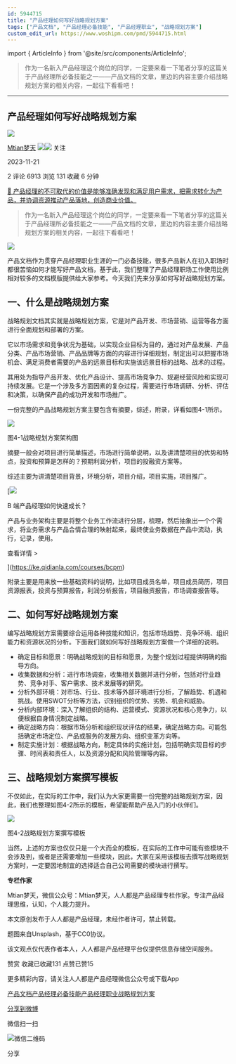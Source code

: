 ```yaml
---
id: 5944715
title: "产品经理如何写好战略规划方案"
tags: ["产品文档", "产品经理必备技能", "产品经理职业", "战略规划方案"]
custom_edit_url: https://www.woshipm.com/pmd/5944715.html
---
```

import { ArticleInfo } from '@site/src/components/ArticleInfo';

<ArticleInfo
    author="Mtian梦天"
    authorLink="https://www.woshipm.com/u/143852"
    published="2023-11-21"
    views={6913}
    comments={2}
    collects={131}
/>

> 作为一名新入产品经理这个岗位的同学，一定要来看一下笔者分享的这篇关于产品经理所必备技能之一——产品文档的文章，里边的内容主要介绍战略规划方案的相关内容，一起往下看看吧！

---

## 产品经理如何写好战略规划方案

[![](https://static.woshipm.com/view/woshipm_api_def_20231008172342_3828.png?imageView2/1/w/72/h/72/q/100)](https://www.woshipm.com/u/143852)

[Mtian梦天](https://www.woshipm.com/u/143852) ![](https://static.woshipm.com/tag/1121_1@2x.png)![](https://static.woshipm.com/tag/2205_1@2x.png) 关注

2023-11-21

2 评论 6913 浏览 131 收藏 6 分钟

[🔗 产品经理的不可取代的价值是能够准确发现和满足用户需求，把需求转化为产品，并协调资源推动产品落地，创造商业价值。](https://ke.qidianla.com/courses/90pm)

> 作为一名新入产品经理这个岗位的同学，一定要来看一下笔者分享的这篇关于产品经理所必备技能之一——产品文档的文章，里边的内容主要介绍战略规划方案的相关内容，一起往下看看吧！

![](https://image.woshipm.com/2023/04/14/59d2a6fc-da8e-11ed-9503-00163e0b5ff3.jpg)

产品文档作为贯穿产品经理职业生涯的一门必备技能，很多产品新人在初入职场时都很苦恼如何才能写好产品文档，基于此，我们整理了产品经理职场工作使用比例相对较多的文档模版提供给大家参考。今天我们先来分享如何写好战略规划方案。

## 一、什么是战略规划方案

战略规划文档其实就是战略规划方案，它是对产品开发、市场营销、运营等各方面进行全面规划和部署的方案。

它以市场需求和竞争状况为基础，以实现企业目标为目的，通过对产品发展、产品分类、产品市场营销、产品品牌等方面的内容进行详细规划，制定出可以把握市场机会、满足消费者需要的产品的远景目标和实施该远景目标的战略、战术的过程。

其用处为指导产品开发、优化产品设计、提高市场竞争力、规避经营风险和实现可持续发展。它是一个涉及多方面因素的复杂过程，需要进行市场调研、分析、评估和决策，以确保产品的成功开发和市场推广。

一份完整的产品战略规划方案主要包含有摘要，综述，附录，详看如图4-1所示。

![](https://image.woshipm.com/2023/11/21/75b789f6-8807-11ee-aadb-00163e0b5ff3.png)

图4-1战略规划方案架构图

摘要一般会对项目进行简单描述，市场进行简单说明，以及讲清楚项目的优势和特点，投资和预算是怎样的？预期利润分析，项目的投融资方案等。

综述主要为讲清楚项目背景，环境分析，项目介绍，项目实施，项目推广。

[![](https://image.woshipm.com/2023/08/02/a53a469e-30e3-11ee-88e7-00163e0b5ff3.png)

B 端产品经理如何快速成长？

产品与业务架构主要是将整个业务工作流进行分层，梳理，然后抽象出一个个需求，将业务需求与产品合情合理的映射起来，最终使业务数据在产品中流动，执行，记录，使用。

查看详情 >

](https://ke.qidianla.com/courses/bcpm)

附录主要是用来放一些基础资料的说明，比如项目成员名单，项目成员简历，项目资源报表，投资与预算报告，利润分析报告，项目融资报告，市场调查报告等。

## 二、如何写好战略规划方案

编写战略规划方案需要综合运用各种技能和知识，包括市场趋势、竞争环境、组织能力和资源状况的分析。下面我们就如何写好战略规划方案做一个详细的说明。

*   确定目标和愿景：明确战略规划的目标和愿景，为整个规划过程提供明确的指导方向。
*   收集数据和分析：进行市场调查，收集相关数据并进行分析，包括对行业趋势、竞争对手、客户需求、技术发展等的研究。
*   分析外部环境：对市场、行业、技术等外部环境进行分析，了解趋势、机遇和挑战。使用SWOT分析等方法，识别组织的优势、劣势、机会和威胁。
*   分析内部环境：深入了解组织的结构、运营模式、资源状况和核心竞争力，以便根据自身情况制定战略。
*   确定战略方向：根据市场分析和组织现状评估的结果，确定战略方向。可能包括确定市场定位、产品或服务的发展方向、组织变革方向等。
*   制定实施计划：根据战略方向，制定具体的实施计划，包括明确实现目标的步骤、时间表和责任人，以及资源分配和风险管理等内容。

## 三、战略规划方案撰写模板

不仅如此，在实际的工作中，我们认为大家更需要一份完整的战略规划方案，因此，我们也整理如图4-2所示的模板，希望能帮助产品入门的小伙伴们。

![](https://image.woshipm.com/2023/11/21/7d4debd8-8807-11ee-8178-00163e0b5ff3.png)

图4-2战略规划方案撰写模板

当然，上述的方案也仅仅只是一个大而全的模板，在实际的工作中可能有些模块不会涉及到，或者是还需要增加一些模块，因此，大家在采用该模板去撰写战略规划方案时，一定要因地制宜的选择适合自己公司需要的模块进行撰写。

**专栏作家**

Mtian梦天，微信公众号：Mtian梦天，人人都是产品经理专栏作家。专注产品经理思维，认知，个人能力提升。

本文原创发布于人人都是产品经理，未经作者许可，禁止转载。

题图来自Unsplash，基于CC0协议。

该文观点仅代表作者本人，人人都是产品经理平台仅提供信息存储空间服务。

赞赏 收藏已收藏131 点赞已赞15

更多精彩内容，请关注人人都是产品经理微信公众号或下载App

[产品文档](https://www.woshipm.com/tag/%e4%ba%a7%e5%93%81%e6%96%87%e6%a1%a3)[产品经理必备技能](https://www.woshipm.com/tag/%e4%ba%a7%e5%93%81%e7%bb%8f%e7%90%86%e5%bf%85%e5%a4%87%e6%8a%80%e8%83%bd)[产品经理职业](https://www.woshipm.com/tag/%e4%ba%a7%e5%93%81%e7%bb%8f%e7%90%86%e8%81%8c%e4%b8%9a)[战略规划方案](https://www.woshipm.com/tag/%e6%88%98%e7%95%a5%e8%a7%84%e5%88%92%e6%96%b9%e6%a1%88)

[分享到微博](https://service.weibo.com/share/share.php?appkey=2775287854&title=产品经理如何写好战略规划方案&url=https://www.woshipm.com/pmd/5944715.html&pic=https://image.woshipm.com/2023/04/14/59d2a6fc-da8e-11ed-9503-00163e0b5ff3.jpg)

微信扫一扫

![微信二维码](https://api.pwmqr.com/qrcode/create/?url=https://www.woshipm.com/pmd/5944715.html)

分享